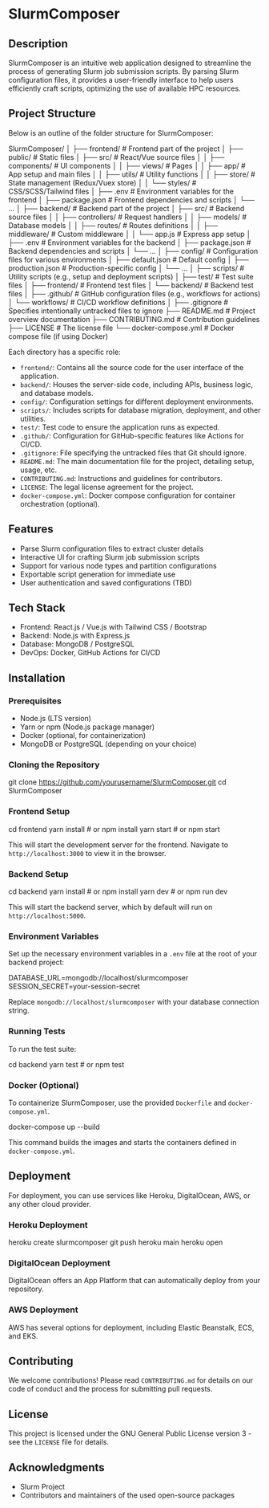 # SlurmComposer

## Description
SlurmComposer is an intuitive web application designed to streamline the process of generating Slurm job submission scripts. By parsing Slurm configuration files, it provides a user-friendly interface to help users efficiently craft scripts, optimizing the use of available HPC resources.

## Project Structure

Below is an outline of the folder structure for SlurmComposer:

SlurmComposer/
│
├── frontend/             # Frontend part of the project
│   ├── public/           # Static files
│   ├── src/              # React/Vue source files
│   │   ├── components/   # UI components
│   │   ├── views/        # Pages
│   │   ├── app/          # App setup and main files
│   │   ├── utils/        # Utility functions
│   │   ├── store/        # State management (Redux/Vuex store)
│   │   └── styles/       # CSS/SCSS/Tailwind files
│   ├── .env              # Environment variables for the frontend
│   ├── package.json      # Frontend dependencies and scripts
│   └── ...
│
├── backend/              # Backend part of the project
│   ├── src/              # Backend source files
│   │   ├── controllers/  # Request handlers
│   │   ├── models/       # Database models
│   │   ├── routes/       # Routes definitions
│   │   ├── middleware/   # Custom middleware
│   │   └── app.js        # Express app setup
│   ├── .env              # Environment variables for the backend
│   ├── package.json      # Backend dependencies and scripts
│   └── ...
│
├── config/               # Configuration files for various environments
│   ├── default.json      # Default config
│   ├── production.json   # Production-specific config
│   └── ...
│
├── scripts/              # Utility scripts (e.g., setup and deployment scripts)
│
├── test/                 # Test suite files
│   ├── frontend/         # Frontend test files
│   └── backend/          # Backend test files
│
├── .github/              # GitHub configuration files (e.g., workflows for actions)
│   └── workflows/        # CI/CD workflow definitions
│
├── .gitignore            # Specifies intentionally untracked files to ignore
├── README.md             # Project overview documentation
├── CONTRIBUTING.md       # Contribution guidelines
├── LICENSE               # The license file
└── docker-compose.yml    # Docker compose file (if using Docker)

Each directory has a specific role:

- `frontend/`: Contains all the source code for the user interface of the application.
- `backend/`: Houses the server-side code, including APIs, business logic, and database models.
- `config/`: Configuration settings for different deployment environments.
- `scripts/`: Includes scripts for database migration, deployment, and other utilities.
- `test/`: Test code to ensure the application runs as expected.
- `.github/`: Configuration for GitHub-specific features like Actions for CI/CD.
- `.gitignore`: File specifying the untracked files that Git should ignore.
- `README.md`: The main documentation file for the project, detailing setup, usage, etc.
- `CONTRIBUTING.md`: Instructions and guidelines for contributors.
- `LICENSE`: The legal license agreement for the project.
- `docker-compose.yml`: Docker compose configuration for container orchestration (optional).


## Features
- Parse Slurm configuration files to extract cluster details
- Interactive UI for crafting Slurm job submission scripts
- Support for various node types and partition configurations
- Exportable script generation for immediate use
- User authentication and saved configurations (TBD)

## Tech Stack
- Frontend: React.js / Vue.js with Tailwind CSS / Bootstrap
- Backend: Node.js with Express.js
- Database: MongoDB / PostgreSQL
- DevOps: Docker, GitHub Actions for CI/CD

## Installation

### Prerequisites
- Node.js (LTS version)
- Yarn or npm (Node.js package manager)
- Docker (optional, for containerization)
- MongoDB or PostgreSQL (depending on your choice)

### Cloning the Repository
git clone https://github.com/yourusername/SlurmComposer.git
cd SlurmComposer


### Frontend Setup
cd frontend
yarn install # or npm install
yarn start # or npm start

This will start the development server for the frontend. Navigate to `http://localhost:3000` to view it in the browser.

### Backend Setup
cd backend
yarn install # or npm install
yarn dev # or npm run dev

This will start the backend server, which by default will run on `http://localhost:5000`.

### Environment Variables
Set up the necessary environment variables in a `.env` file at the root of your backend project:

DATABASE_URL=mongodb://localhost/slurmcomposer
SESSION_SECRET=your-session-secret


Replace `mongodb://localhost/slurmcomposer` with your database connection string.

### Running Tests
To run the test suite:

cd backend
yarn test # or npm test


### Docker (Optional)
To containerize SlurmComposer, use the provided `Dockerfile` and `docker-compose.yml`.

docker-compose up --build


This command builds the images and starts the containers defined in `docker-compose.yml`.

## Deployment

For deployment, you can use services like Heroku, DigitalOcean, AWS, or any other cloud provider.

### Heroku Deployment
heroku create slurmcomposer
git push heroku main
heroku open


### DigitalOcean Deployment
DigitalOcean offers an App Platform that can automatically deploy from your repository.

### AWS Deployment
AWS has several options for deployment, including Elastic Beanstalk, ECS, and EKS.

## Contributing
We welcome contributions! Please read `CONTRIBUTING.md` for details on our code of conduct and the process for submitting pull requests.

## License
This project is licensed under the GNU General Public License version 3 - see the `LICENSE` file for details.

## Acknowledgments
- Slurm Project
- Contributors and maintainers of the used open-source packages


